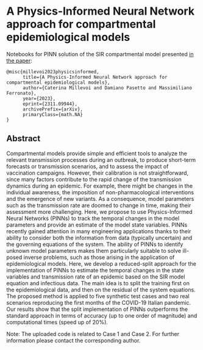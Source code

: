 # A Physics-Informed Neural Network approach for compartmental epidemiological models

Notebooks for PINN solution of the SIR compartmental model presented [in the paper](https://arxiv.org/abs/2311.09944):

```
@misc{millevoi2023physicsinformed,
      title={A Physics-Informed Neural Network approach for compartmental epidemiological models}, 
      author={Caterina Millevoi and Damiano Pasetto and Massimiliano Ferronato},
      year={2023},
      eprint={2311.09944},
      archivePrefix={arXiv},
      primaryClass={math.NA}
}
```

## Abstract
Compartmental models provide simple and efficient tools to analyze the relevant transmission processes during an outbreak, to produce short-term forecasts or transmission scenarios, and to assess the impact of vaccination campaigns. However, their calibration is not straightforward, since many factors contribute to the rapid change of the transmission dynamics during an epidemic. For example, there might be changes in the individual awareness, the imposition of non-pharmacological interventions and the emergence of new variants. As a consequence, model parameters such as the transmission rate are doomed to change in time, making their assessment more challenging. Here, we propose to use Physics-Informed Neural Networks (PINNs) to track the temporal changes in the model parameters and provide an estimate of the model state variables. 
PINNs recently gained attention in many engineering applications thanks to their ability to consider both the information from data (typically uncertain) and the governing equations of the system. The ability of PINNs to identify unknown model parameters makes them particularly suitable to solve ill-posed inverse problems, such as those arising in the application of epidemiological models. Here, we develop a reduced-split approach for the implementation of PINNs to estimate the temporal changes in the state variables and transmission rate of an epidemic based on the SIR model equation and infectious data. The main idea is to split the training first on the epidemiological data, and then on the residual of the system equations. The proposed method is applied to five synthetic test cases and two real scenarios reproducing the first months of the COVID-19 Italian pandemic. Our results show that the split implementation of PINNs outperforms the standard approach in terms of accuracy (up to one order of magnitude) and computational times (speed up of 20\%).  

Note: The uploaded code is related to Case 1 and Case 2. For further information please contact the corresponding author.

